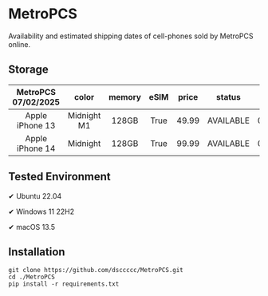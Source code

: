 # MetroPCS
Availability and estimated shipping dates of cell-phones sold by MetroPCS online.
## Storage
|MetroPCS 07/02/2025|color|memory|eSIM|price|status|shipping from|shipping to|
|:--:|:--:|:--:|:--:|:--:|:--:|:--:|:--:|
|Apple iPhone 13|Midnight M1|128GB|True|49.99|AVAILABLE|07/01/2025|07/07/2025|
|Apple iPhone 14|Midnight|128GB|True|99.99|AVAILABLE|07/01/2025|07/07/2025|

## Tested Environment
✔ Ubuntu 22.04

✔ Windows 11 22H2

✔ macOS 13.5
## Installation
```
git clone https://github.com/dsccccc/MetroPCS.git
cd ./MetroPCS
pip install -r requirements.txt
```
